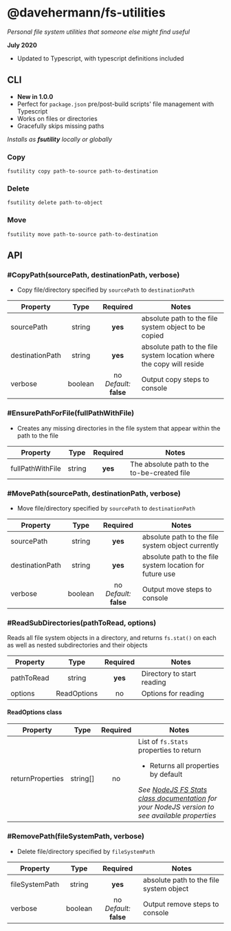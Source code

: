 # @davehermann/fs-utilities

*Personal file system utilities that someone else might find useful*

**July 2020**
+ Updated to Typescript, with typescript definitions included

## CLI

+ **New in 1.0.0**
+ Perfect for `package.json` pre/post-build scripts' file management with Typescript
+ Works on files or directories
+ Gracefully skips missing paths

*Installs as **fsutility** locally or globally*

### Copy
`fsutility copy path-to-source path-to-destination`

### Delete
`fsutility delete path-to-object`

### Move
`fsutility move path-to-source path-to-destination`

## API

### #CopyPath(sourcePath, destinationPath, verbose)

+ Copy file/directory specified by `sourcePath` to `destinationPath`

| Property | Type | Required | Notes |
| -------- | :--: | :------: | ----- |
| sourcePath | string | **yes** | absolute path to the file system object to be copied |
| destinationPath | string | **yes** | absolute path to the file system location where the copy will reside |
| verbose | boolean | no<br />*Default:* **false** | Output copy steps to console |

### #EnsurePathForFile(fullPathWithFile)

+ Creates any missing directories in the file system that appear within the path to the file

| Property | Type | Required | Notes |
| -------- | :--: | :------: | ----- |
| fullPathWithFile | string | **yes** | The absolute path to the to-be-created file |

### #MovePath(sourcePath, destinationPath, verbose)

+ Move file/directory specified by `sourcePath` to `destinationPath`

| Property | Type | Required | Notes |
| -------- | :--: | :------: | ----- |
| sourcePath | string | **yes** | absolute path to the file system object currently |
| destinationPath | string | **yes** | absolute path to the file system location for future use |
| verbose | boolean | no<br />*Default:* **false** | Output move steps to console |

### #ReadSubDirectories(pathToRead, options)

Reads all file system objects in a directory, and returns `fs.stat()` on each as well as nested subdirectories and their objects

| Property | Type | Required | Notes |
| -------- | :--: | :------: | ----- |
| pathToRead | string | **yes** | Directory to start reading |
| options | ReadOptions | no | Options for reading |

#### ReadOptions class
| Property | Type | Required | Notes |
| -------- | :--: | :------: | ----- |
| returnProperties | string[] | no | List of `fs.Stats` properties to return<ul><li>Returns all properties by default</li></ul>*See [NodeJS FS Stats class documentation](https://nodejs.org/dist/latest/docs/api/fs.html#fs_class_fs_stats) for your NodeJS version to see available properties* |

### #RemovePath(fileSystemPath, verbose)

+ Delete file/directory specified by `fileSystemPath`

| Property | Type | Required | Notes |
| -------- | :--: | :------: | ----- |
| fileSystemPath | string | **yes** | absolute path to the file system object |
| verbose | boolean | no<br />*Default:* **false** | Output remove steps to console |

